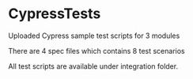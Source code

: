 # CypressTests
Uploaded Cypress sample test scripts for 3 modules

There are 4 spec files which contains 8 test scenarios

All test scripts are available under integration folder.
